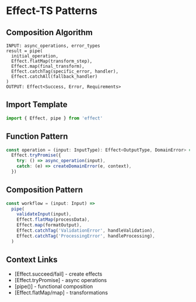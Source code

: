 # Effect-TS Patterns

## Composition Algorithm

```pseudo
INPUT: async_operations, error_types
result = pipe(
  initial_operation,
  Effect.flatMap(transform_step),
  Effect.map(final_transform),
  Effect.catchTag(specific_error, handler),
  Effect.catchAll(fallback_handler)
)
OUTPUT: Effect<Success, Error, Requirements>
```

## Import Template

```typescript
import { Effect, pipe } from 'effect'
```

## Function Pattern

```typescript
const operation = (input: InputType): Effect<OutputType, DomainError> =>
  Effect.tryPromise({
    try: () => async_operation(input),
    catch: (e) => createDomainError(e, context),
  })
```

## Composition Pattern

```typescript
const workflow = (input: Input) =>
  pipe(
    validateInput(input),
    Effect.flatMap(processData),
    Effect.map(formatOutput),
    Effect.catchTag('ValidationError', handleValidation),
    Effect.catchTag('ProcessingError', handleProcessing),
  )
```

## Context Links

- [Effect.succeed/fail] - create effects
- [Effect.tryPromise] - async operations
- [pipe()] - functional composition
- [Effect.flatMap/map] - transformations
